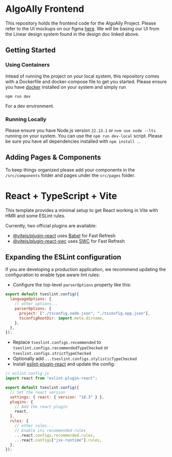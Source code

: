 # AlgoAlly Frontend

This repository holds the frontend code for the AlgoAlly Project. Please refer to the UI mockups on our figma [here](https://www.figma.com/design/fMrWwmeOtKXrEAcW4NzPUE/AlgoAlly-Mockup-Final?m=auto&t=BXy9fdfvqVKK4NrU-1). We will be basing our UI from the Linear design system found in the design doc linked above.

## Getting Started

### Using Containers

Intead of running the project on your local system, this repository comes with a Dockerfile and docker-compose file to get you started. Please ensure you have [docker](https://docs.docker.com/get-started/get-docker/) installed on your system and simply run

`npm run dev`

For a dev environment.

### Running Locally

Please ensure you have Node.js version `22.13.1` or `nvm use node --lts` running on your system. You can use the `npm run dev-local` script. Please be sure you have all dependencies installed with `npm install .`.

## Adding Pages & Components

To keep things organized please add your components in the `/src/components` folder and pages under the `src/pages` folder.

# React + TypeScript + Vite

This template provides a minimal setup to get React working in Vite with HMR and some ESLint rules.

Currently, two official plugins are available:

- [@vitejs/plugin-react](https://github.com/vitejs/vite-plugin-react/blob/main/packages/plugin-react/README.md) uses [Babel](https://babeljs.io/) for Fast Refresh
- [@vitejs/plugin-react-swc](https://github.com/vitejs/vite-plugin-react-swc) uses [SWC](https://swc.rs/) for Fast Refresh

## Expanding the ESLint configuration

If you are developing a production application, we recommend updating the configuration to enable type aware lint rules:

- Configure the top-level `parserOptions` property like this:

```js
export default tseslint.config({
  languageOptions: {
    // other options...
    parserOptions: {
      project: ["./tsconfig.node.json", "./tsconfig.app.json"],
      tsconfigRootDir: import.meta.dirname,
    },
  },
});
```

- Replace `tseslint.configs.recommended` to `tseslint.configs.recommendedTypeChecked` or `tseslint.configs.strictTypeChecked`
- Optionally add `...tseslint.configs.stylisticTypeChecked`
- Install [eslint-plugin-react](https://github.com/jsx-eslint/eslint-plugin-react) and update the config:

```js
// eslint.config.js
import react from "eslint-plugin-react";

export default tseslint.config({
  // Set the react version
  settings: { react: { version: "18.3" } },
  plugins: {
    // Add the react plugin
    react,
  },
  rules: {
    // other rules...
    // Enable its recommended rules
    ...react.configs.recommended.rules,
    ...react.configs["jsx-runtime"].rules,
  },
});
```
